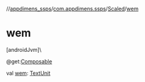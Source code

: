 //[appdimens_ssps](../../../index.md)/[com.appdimens.ssps](../index.md)/[Scaled](index.md)/[wem](wem.md)

# wem

[androidJvm]\

@get:[Composable](https://developer.android.com/reference/kotlin/androidx/compose/runtime/Composable.html)

val [wem](wem.md): [TextUnit](https://developer.android.com/reference/kotlin/androidx/compose/ui/unit/TextUnit.html)